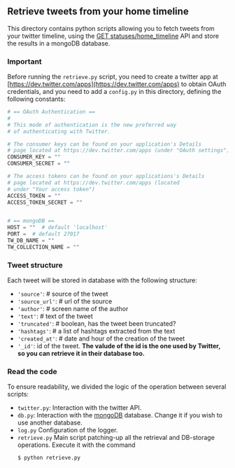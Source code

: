 ## Retrieve tweets from your home timeline
This directory contains python scripts allowing you to fetch tweets from
your twitter timeline, using the [GET statuses/home_timeline](https://dev.twitter.com/docs/api/1.1/get/statuses/home_timeline)
API and store the results in a mongoDB database.

### Important
Before running the `retrieve.py` script, you need to create a twitter app at [https://dev.twitter.com/apps](https://dev.twitter.com/apps)
to obtain OAuth credentials, and you need to add a `config.py` in this directory, defining the following constants:
```python
# == OAuth Authentication ==
#
# This mode of authentication is the new preferred way
# of authenticating with Twitter.

# The consumer keys can be found on your application's Details
# page located at https://dev.twitter.com/apps (under "OAuth settings")
CONSUMER_KEY = ""
CONSUMER_SECRET = ""

# The access tokens can be found on your applications's Details
# page located at https://dev.twitter.com/apps (located
# under "Your access token")
ACCESS_TOKEN = ""
ACCESS_TOKEN_SECRET = ""


# == mongoDB ==
HOST = ""  # default 'localhost'
PORT =  # default 27017
TW_DB_NAME = ""  
TW_COLLECTION_NAME = ""
```

### Tweet structure
Each tweet will be stored in database with the following structure:

* `'source'`: # source of the tweet
* `'source_url'`: # url of the source
* `'author'`: # screen name of the author
* `'text'`:  # text of the tweet
* `'truncated'`: # boolean, has the tweet been truncated?
* `'hashtags'`: # a list of hashtags extracted from the text
* `'created_at'`: # date and hour of the creation of the tweet
* `'_id'`: id of the tweet. **The valude of the id is the one used by Twitter, so you can retrieve it in their database too.**


### Read the code
To ensure readability, we divided the logic of the operation between several scripts:

* `twitter.py`: Interaction with the twitter API.
* `db.py`: Interaction with the [mongoDB](http://www.mongodb.org/) database. Change it if you wish to use another database. 
* `log.py` Configuration of the logger.
* `retrieve.py` Main script patching-up all the retrieval and DB-storage operations.
    Execute it with the command
    ```bash
    $ python retrieve.py
    ```
